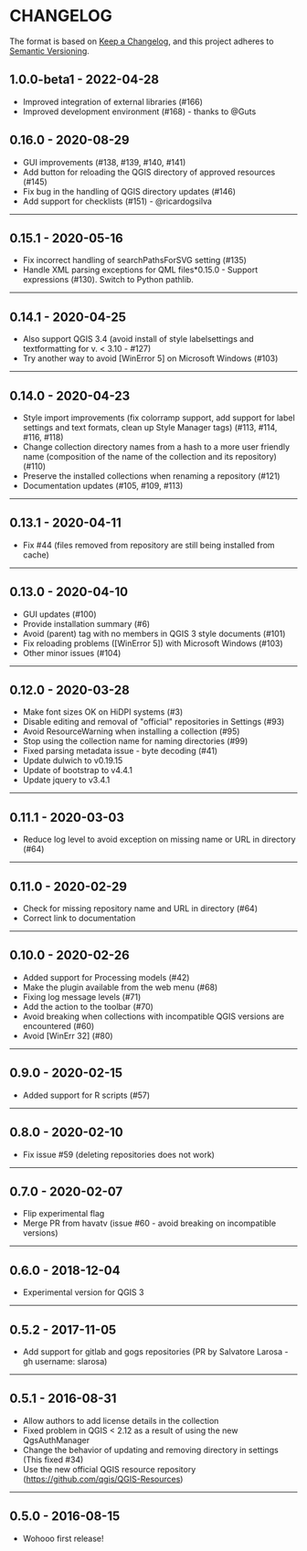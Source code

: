 # CHANGELOG

The format is based on [Keep a Changelog](https://keepachangelog.com/), and this project adheres to [Semantic Versioning](https://semver.org/).

## 1.0.0-beta1 - 2022-04-28

- Improved integration of external libraries (#166)
- Improved development environment (#168) - thanks to @Guts

## 0.16.0 - 2020-08-29

- GUI improvements (#138, #139, #140, #141)
- Add button for reloading the QGIS directory of approved resources (#145)
- Fix bug in the handling of QGIS directory updates (#146)
- Add support for checklists (#151) - @ricardogsilva

---

## 0.15.1 - 2020-05-16

- Fix incorrect handling of searchPathsForSVG setting (#135)
- Handle XML parsing exceptions for QML files\*0.15.0 - Support expressions (#130). Switch to Python pathlib.

---

## 0.14.1 - 2020-04-25

- Also support QGIS 3.4 (avoid install of style labelsettings and textformatting for v. < 3.10 - #127)
- Try another way to avoid [WinError 5] on Microsoft Windows (#103)

---

## 0.14.0 - 2020-04-23

- Style import improvements (fix colorramp support, add support for label settings and text formats, clean up Style Manager tags) (#113, #114, #116, #118)
- Change collection directory names from a hash to a more user friendly name (composition of the name of the collection and its repository) (#110)
- Preserve the installed collections when renaming a repository (#121)
- Documentation updates (#105, #109, #113)

---

## 0.13.1 - 2020-04-11

- Fix #44 (files removed from repository are still being installed from cache)

---

## 0.13.0 - 2020-04-10

- GUI updates (#100)
- Provide installation summary (#6)
- Avoid (parent) tag with no members in QGIS 3 style documents (#101)
- Fix reloading problems ([WinError 5]) with Microsoft Windows (#103)
- Other minor issues (#104)

---

## 0.12.0 - 2020-03-28

- Make font sizes OK on HiDPI systems (#3)
- Disable editing and removal of "official" repositories in Settings (#93)
- Avoid ResourceWarning when installing a collection (#95)
- Stop using the collection name for naming directories (#99)
- Fixed parsing metadata issue - byte decoding (#41)
- Update dulwich to v0.19.15
- Update of bootstrap to v4.4.1
- Update jquery to v3.4.1

---

## 0.11.1 - 2020-03-03

- Reduce log level to avoid exception on missing name or URL in directory (#64)

---

## 0.11.0 - 2020-02-29

- Check for missing repository name and URL in directory (#64)
- Correct link to documentation

---

## 0.10.0 - 2020-02-26

- Added support for Processing models (#42)
- Make the plugin available from the web menu (#68)
- Fixing log message levels (#71)
- Add the action to the toolbar (#70)
- Avoid breaking when collections with incompatible QGIS versions are encountered (#60)
- Avoid [WinErr 32] (#80)

---

## 0.9.0 - 2020-02-15

- Added support for R scripts (#57)

---

## 0.8.0 - 2020-02-10

- Fix issue #59 (deleting repositories does not work)

---

## 0.7.0 - 2020-02-07

- Flip experimental flag
- Merge PR from havatv (issue #60 - avoid breaking on incompatible versions)

---

## 0.6.0 - 2018-12-04

- Experimental version for QGIS 3

---

## 0.5.2 - 2017-11-05

- Add support for gitlab and gogs repositories (PR by Salvatore Larosa - gh username: slarosa)

---

## 0.5.1 - 2016-08-31

- Allow authors to add license details in the collection
- Fixed problem in QGIS < 2.12 as a result of using the new QgsAuthManager
- Change the behavior of updating and removing directory in settings (This fixed #34)
- Use the new official QGIS resource repository (https://github.com/qgis/QGIS-Resources)

---

## 0.5.0 - 2016-08-15

- Wohooo first release!
